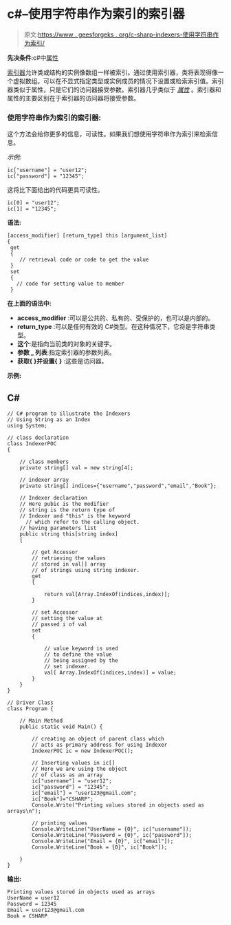 # c#–使用字符串作为索引的索引器

> 原文:[https://www . geesforgeks . org/c-sharp-indexers-使用字符串作为索引/](https://www.geeksforgeeks.org/c-sharp-indexers-using-string-as-an-index/)

**先决条件**:c#中[属性](https://www.geeksforgeeks.org/c-sharp-properties/)

[索引器](https://www.geeksforgeeks.org/c-sharp-indexers/)允许类或结构的实例像数组一样被索引。通过使用索引器，类将表现得像一个虚拟数组。可以在不显式指定类型或实例成员的情况下设置或检索索引值。索引器类似于属性，只是它们的访问器接受参数。索引器几乎类似于 [*属性*](https://www.geeksforgeeks.org/c-sharp-properties/) 。索引器和属性的主要区别在于索引器的访问器将接受参数。

### 使用字符串作为索引的索引器:

这个方法会给你更多的信息，可读性。如果我们想使用字符串作为索引来检索信息。

*示例:*

```
ic["username"] = "user12";  
ic["password"] = "12345";  

```

这将比下面给出的代码更具可读性。

```
ic[0] = "user12";  
ic[1] = "12345";  

```

**语法:**

```
[access_modifier] [return_type] this [argument_list]
{
 get  
 {
    // retrieval code or code to get the value 
 }
 set  
 {
   // code for setting value to member
 }

```

**在上面的语法中:**

*   **access_modifier** :可以是公共的、私有的、受保护的，也可以是内部的。
*   **return_type** :可以是任何有效的 C#类型。在这种情况下，它将是字符串类型。
*   **这个**:是指向当前类的对象的关键字。
*   **参数 _ 列表**:指定索引器的参数列表。
*   **获取{ }并设置{** **}** :这些是访问器。

**示例:**

## C#

```
// C# program to illustrate the Indexers 
// Using String as an Index 
using System; 

// class declaration 
class IndexerPOC 
{ 

    // class members 
    private string[] val = new string[4]; 

    // indexer array 
    private string[] indices={"username","password","email","Book"};

    // Indexer declaration 
    // Here pubic is the modifier 
    // string is the return type of 
    // Indexer and "this" is the keyword 
      // which refer to the calling object.
    // having parameters list 
    public string this[string index] 
    { 

        // get Accessor 
        // retrieving the values 
        // stored in val[] array 
        // of strings using string indexer.
        get
        { 

            return val[Array.IndexOf(indices,index)]; 
        } 

        // set Accessor 
        // setting the value at 
        // passed i of val 
        set
        { 

            // value keyword is used 
            // to define the value 
            // being assigned by the 
            // set indexer. 
            val[ Array.IndexOf(indices,index)] = value; 
        } 
    } 
} 

// Driver Class 
class Program { 

    // Main Method 
    public static void Main() { 

        // creating an object of parent class which 
        // acts as primary address for using Indexer 
        IndexerPOC ic = new IndexerPOC(); 

        // Inserting values in ic[] 
        // Here we are using the object 
        // of class as an array 
        ic["username"] = "user12"; 
        ic["password"] = "12345"; 
        ic["email"] = "user123@gmail.com"; 
        ic["Book"]="CSHARP";
        Console.Write("Printing values stored in objects used as arrays\n"); 

        // printing values 
        Console.WriteLine("UserName = {0}", ic["username"]); 
        Console.WriteLine("Password = {0}", ic["password"]); 
        Console.WriteLine("Email = {0}", ic["email"]); 
        Console.WriteLine("Book = {0}", ic["Book"]); 

    } 
}
```

**输出:**

```
Printing values stored in objects used as arrays
UserName = user12
Password = 12345
Email = user123@gmail.com
Book = CSHARP
```